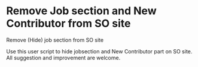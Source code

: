 # Remove Job section and New Contributor  from SO site
Remove (Hide) job section from SO site

Use this user script to hide jobsection and New Contributor part on SO site. All suggestion and improvement are welcome.


